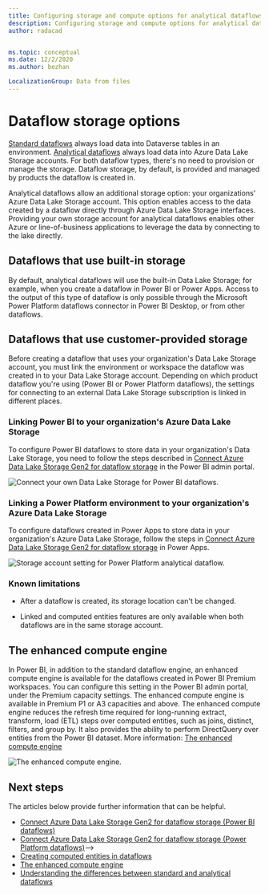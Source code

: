 ```yaml
---
title: Configuring storage and compute options for analytical dataflows
description: Configuring storage and compute options for analytical dataflows.
author: radacad


ms.topic: conceptual
ms.date: 12/2/2020
ms.author: bezhan

LocalizationGroup: Data from files
---
```


# Dataflow storage options



[Standard dataflows](understanding-differences-between-analytical-standard-dataflows.md) always load data into Dataverse tables in an environment. [Analytical dataflows](understanding-differences-between-analytical-standard-dataflows.md) always load data into Azure Data Lake Storage accounts. For both dataflow types, there's no need to provision or manage the storage. Dataflow storage, by default, is provided and managed by products the dataflow is created in.

Analytical dataflows allow an additional storage option: your organizations' Azure Data Lake Storage account. This option enables access to the data created by a dataflow directly through Azure Data Lake Storage interfaces. Providing your own storage account for analytical dataflows enables other Azure or line-of-business applications to leverage the data by connecting to the lake directly.

## Dataflows that use built-in storage

By default, analytical dataflows will use the built-in Data Lake Storage; for example, when you create a dataflow in Power BI or Power Apps. Access to the output of this type of dataflow is only possible through the Microsoft Power Platform dataflows connector in Power BI Desktop, or from other dataflows.

## Dataflows that use customer-provided storage

Before creating a dataflow that uses your organization's Data Lake Storage account, you must link the environment or workspace the dataflow was created in to your Data Lake Storage account. Depending on which product dataflow you're using (Power BI or Power Platform dataflows), the settings for connecting to an external Data Lake Storage subscription is linked in different places.

### Linking Power BI to your organization's Azure Data Lake Storage

To configure Power BI dataflows to store data in your organization's Data Lake Storage, you need to follow the steps described in [Connect Azure Data Lake Storage Gen2 for dataflow storage](/power-bi/transform-model/service-dataflows-connect-azure-data-lake-storage-gen2) in the Power BI admin portal.

![Connect your own Data Lake Storage for Power BI dataflows.](/power-bi/transform-model/media/service-dataflows-connect-azure-data-lake-storage-gen2/dataflows-connect-08b.png)

### Linking a Power Platform environment to your organization's Azure Data Lake Storage

To configure dataflows created in Power Apps to store data in your organization's Azure Data Lake Storage, follow the steps in [Connect Azure Data Lake Storage Gen2 for dataflow storage](/powerapps/maker/common-data-service/connect-azure-data-lake-storage-for-dataflow) in Power Apps.

![Storage account setting for Power Platform analytical dataflow.](/powerapps/maker/common-data-service/media/select-storage-account.png)

### Known limitations

* After a dataflow is created, its storage location can't be changed.

* Linked and computed entities features are only available when both dataflows are in the same storage account.

## The enhanced compute engine

In Power BI, in addition to the standard dataflow engine, an enhanced compute engine is available for the dataflows created in Power BI Premium workspaces. You can configure this setting in the Power BI admin portal, under the Premium capacity settings. The enhanced compute engine is available in Premium P1 or A3 capacities and above. The enhanced compute engine reduces the refresh time required for long-running extract, transform, load (ETL) steps over computed entities, such as joins, distinct, filters, and group by. It also provides the ability to perform DirectQuery over entities from the Power BI dataset. More information: [The enhanced compute engine](/power-bi/transform-model/service-dataflows-enhanced-compute-engine)

![The enhanced compute engine.](/power-bi/transform-model/media/service-dataflows-enhanced-compute-engine/enhanced-compute-engine-01.png)

## Next steps

The articles below provide further information that can be helpful.

- [Connect Azure Data Lake Storage Gen2 for dataflow storage (Power BI dataflows)](/power-bi/service-dataflows-connect-azure-data-lake-storage-gen2)
- [Connect Azure Data Lake Storage Gen2 for dataflow storage (Power Platform dataflows)](/powerapps/maker/common-data-service/connect-azure-data-lake-storage-for-dataflow)-->
- [Creating computed entities in dataflows](computed-entities.md)
- [The enhanced compute engine](/power-bi/transform-model/service-dataflows-enhanced-compute-engine)
- [Understanding the differences between standard and analytical dataflows ](understanding-differences-between-analytical-standard-dataflows.md)